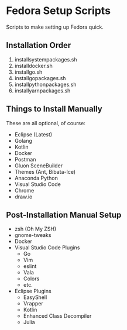 # Fedora Setup Scripts

Scripts to make setting up Fedora quick.

## Installation Order

1. installsystempackages.sh
1. installdocker.sh
1. installgo.sh
1. installgopackages.sh
1. installpythonpackages.sh
1. installyarnpackages.sh

## Things to Install Manually

These are all optional, of course:

- Eclipse (Latest)
- Golang
- Kotlin
- Docker
- Postman
- Gluon SceneBuilder
- Themes (Ant, Bibata-Ice)
- Anaconda Python
- Visual Studio Code
- Chrome
- draw.io

## Post-Installation Manual Setup

- zsh (Oh My ZSH)
- gnome-tweaks
- Docker
- Visual Studio Code Plugins
	- Go
	- Vim
	- eslint
	- Vala
	- Colors
	- etc.
- Eclipse Plugins
	- EasyShell
	- Vrapper
	- Kotlin
	- Enhanced Class Decompiler
	- Julia

